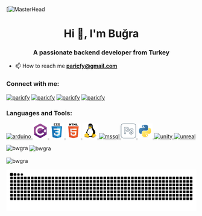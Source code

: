 [![MasterHead](https://github.com/TheKidPadra/TheKidPadra/blob/main/mylivewallpapers-com-Lee-Punishi.gif)
<h1 align="center">Hi 👋, I'm Buğra</h1>
<h3 align="center">A passionate backend developer from Turkey</h3>

- 📫 How to reach me **paricfy@gmail.com**

<h3 align="left">Connect with me:</h3>
<p align="left">
<a href="https://twitter.com/paricfy" target="blank"><img align="center" src="https://raw.githubusercontent.com/rahuldkjain/github-profile-readme-generator/master/src/images/icons/Social/twitter.svg" alt="paricfy" height="30" width="40" /></a>
<a href="https://instagram.com/paricfy" target="blank"><img align="center" src="https://raw.githubusercontent.com/rahuldkjain/github-profile-readme-generator/master/src/images/icons/Social/instagram.svg" alt="paricfy" height="30" width="40" /></a>
<a href="https://www.youtube.com/c/paricfy" target="blank"><img align="center" src="https://raw.githubusercontent.com/rahuldkjain/github-profile-readme-generator/master/src/images/icons/Social/youtube.svg" alt="paricfy" height="30" width="40" /></a>
<a href="https://discord.gg/paricfy" target="blank"><img align="center" src="https://raw.githubusercontent.com/rahuldkjain/github-profile-readme-generator/master/src/images/icons/Social/discord.svg" alt="paricfy" height="30" width="40" /></a>
</p>

<h3 align="left">Languages and Tools:</h3>
<p align="left"> <a href="https://www.arduino.cc/" target="_blank" rel="noreferrer"> <img src="https://cdn.worldvectorlogo.com/logos/arduino-1.svg" alt="arduino" width="40" height="40"/> </a> <a href="https://www.w3schools.com/cs/" target="_blank" rel="noreferrer"> <img src="https://raw.githubusercontent.com/devicons/devicon/master/icons/csharp/csharp-original.svg" alt="csharp" width="40" height="40"/> </a> <a href="https://www.w3schools.com/css/" target="_blank" rel="noreferrer"> <img src="https://raw.githubusercontent.com/devicons/devicon/master/icons/css3/css3-original-wordmark.svg" alt="css3" width="40" height="40"/> </a> <a href="https://www.w3.org/html/" target="_blank" rel="noreferrer"> <img src="https://raw.githubusercontent.com/devicons/devicon/master/icons/html5/html5-original-wordmark.svg" alt="html5" width="40" height="40"/> </a> <a href="https://www.linux.org/" target="_blank" rel="noreferrer"> <img src="https://raw.githubusercontent.com/devicons/devicon/master/icons/linux/linux-original.svg" alt="linux" width="40" height="40"/> </a> <a href="https://www.microsoft.com/en-us/sql-server" target="_blank" rel="noreferrer"> <img src="https://www.svgrepo.com/show/303229/microsoft-sql-server-logo.svg" alt="mssql" width="40" height="40"/> </a> <a href="https://www.photoshop.com/en" target="_blank" rel="noreferrer"> <img src="https://raw.githubusercontent.com/devicons/devicon/master/icons/photoshop/photoshop-line.svg" alt="photoshop" width="40" height="40"/> </a> <a href="https://www.python.org" target="_blank" rel="noreferrer"> <img src="https://raw.githubusercontent.com/devicons/devicon/master/icons/python/python-original.svg" alt="python" width="40" height="40"/> </a> <a href="https://unity.com/" target="_blank" rel="noreferrer"> <img src="https://www.vectorlogo.zone/logos/unity3d/unity3d-icon.svg" alt="unity" width="40" height="40"/> </a> <a href="https://unrealengine.com/" target="_blank" rel="noreferrer"> <img src="https://raw.githubusercontent.com/kenangundogan/fontisto/036b7eca71aab1bef8e6a0518f7329f13ed62f6b/icons/svg/brand/unreal-engine.svg" alt="unreal" width="40" height="40"/> </a> </p>

<p><img align="left" src="https://github-readme-stats.vercel.app/api/top-langs?username=bwgra&show_icons=true&locale=en&layout=compact" alt="bwgra" /></p>

<p>&nbsp;<img align="center" src="https://github-readme-stats.vercel.app/api?username=bwgra&show_icons=true&locale=en" alt="bwgra" /></p>

<p><img align="center" src="https://github-readme-streak-stats.herokuapp.com/?user=bwgra&" alt="bwgra" /></p>

<picture>
  <source media="(prefers-color-scheme: dark)" srcset="https://raw.githubusercontent.com/bwgra/bwgra/output/github-contribution-grid-snake-dark.svg">
  <source media="(prefers-color-scheme: light)" srcset="https://raw.githubusercontent.com/bwgra/bwgra/output/github-contribution-grid-snake.svg">
  <img alt="github contribution grid snake animation" src="https://raw.githubusercontent.com/bwgra/bwgra/output/github-contribution-grid-snake.svg">
</picture>
